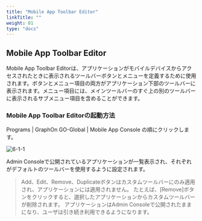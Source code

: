 ```yaml
---
title: "Mobile App Toolbar Editor"
linkTitle: ""
weight: 01
type: "docs"
---
```


## Mobile App Toolbar Editor

Mobile App Toolbar Editorは、アプリケーションがモバイルデバイスからアクセスされたときに表示されるツールバーボタンとメニューを定義するために使用されます。ボタンとメニュー項目の両方がアプリケーション下部のツールバーに表示されます。メニュー項目には、メインツールバーのすぐ上の別のツールバーに表示されるサブメニュー項目を含めることができます。

### Mobile App Toolbar Editorの起動方法

Programs | GraphOn GO-Global | Mobile App Console の順にクリックします。

![6-1-1](/img/6-1-1.png) 

Admin Consoleで公開されているアプリケーションが一覧表示され、それぞれがデフォルトのツールバーを使用するように設定されます。

>Add、Edit、Remove、Duplicateボタンはカスタムツールバーにのみ適用され、アプリケーションには適用されません。 たとえば、[Remove]ボタンをクリックすると、選択したアプリケーションからカスタムツールバーが削除されます。 アプリケーションはAdmin Consoleで公開されたままになり、ユーザは引き続き利用できるようになります。